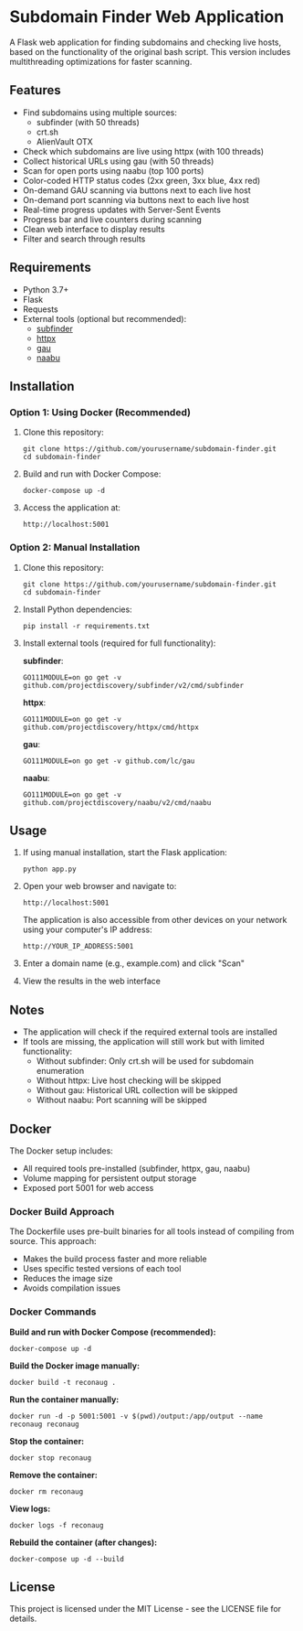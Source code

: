 # Subdomain Finder Web Application

A Flask web application for finding subdomains and checking live hosts, based on the functionality of the original bash script. This version includes multithreading optimizations for faster scanning.

## Features

- Find subdomains using multiple sources:
  - subfinder (with 50 threads)
  - crt.sh
  - AlienVault OTX
- Check which subdomains are live using httpx (with 100 threads)
- Collect historical URLs using gau (with 50 threads)
- Scan for open ports using naabu (top 100 ports)
- Color-coded HTTP status codes (2xx green, 3xx blue, 4xx red)
- On-demand GAU scanning via buttons next to each live host
- On-demand port scanning via buttons next to each live host
- Real-time progress updates with Server-Sent Events
- Progress bar and live counters during scanning
- Clean web interface to display results
- Filter and search through results

## Requirements

- Python 3.7+
- Flask
- Requests
- External tools (optional but recommended):
  - [subfinder](https://github.com/projectdiscovery/subfinder)
  - [httpx](https://github.com/projectdiscovery/httpx)
  - [gau](https://github.com/lc/gau)
  - [naabu](https://github.com/projectdiscovery/naabu)

## Installation

### Option 1: Using Docker (Recommended)

1. Clone this repository:
   ```
   git clone https://github.com/yourusername/subdomain-finder.git
   cd subdomain-finder
   ```

2. Build and run with Docker Compose:
   ```
   docker-compose up -d
   ```

3. Access the application at:
   ```
   http://localhost:5001
   ```

### Option 2: Manual Installation

1. Clone this repository:
   ```
   git clone https://github.com/yourusername/subdomain-finder.git
   cd subdomain-finder
   ```

2. Install Python dependencies:
   ```
   pip install -r requirements.txt
   ```

3. Install external tools (required for full functionality):

   **subfinder**:
   ```
   GO111MODULE=on go get -v github.com/projectdiscovery/subfinder/v2/cmd/subfinder
   ```

   **httpx**:
   ```
   GO111MODULE=on go get -v github.com/projectdiscovery/httpx/cmd/httpx
   ```

   **gau**:
   ```
   GO111MODULE=on go get -v github.com/lc/gau
   ```

   **naabu**:
   ```
   GO111MODULE=on go get -v github.com/projectdiscovery/naabu/v2/cmd/naabu
   ```

## Usage

1. If using manual installation, start the Flask application:
   ```
   python app.py
   ```

2. Open your web browser and navigate to:
   ```
   http://localhost:5001
   ```

   The application is also accessible from other devices on your network using your computer's IP address:
   ```
   http://YOUR_IP_ADDRESS:5001
   ```

3. Enter a domain name (e.g., example.com) and click "Scan"

4. View the results in the web interface

## Notes

- The application will check if the required external tools are installed
- If tools are missing, the application will still work but with limited functionality:
  - Without subfinder: Only crt.sh will be used for subdomain enumeration
  - Without httpx: Live host checking will be skipped
  - Without gau: Historical URL collection will be skipped
  - Without naabu: Port scanning will be skipped

## Docker

The Docker setup includes:

- All required tools pre-installed (subfinder, httpx, gau, naabu)
- Volume mapping for persistent output storage
- Exposed port 5001 for web access

### Docker Build Approach

The Dockerfile uses pre-built binaries for all tools instead of compiling from source. This approach:

- Makes the build process faster and more reliable
- Uses specific tested versions of each tool
- Reduces the image size
- Avoids compilation issues

### Docker Commands

**Build and run with Docker Compose (recommended):**
```
docker-compose up -d
```

**Build the Docker image manually:**
```
docker build -t reconaug .
```

**Run the container manually:**
```
docker run -d -p 5001:5001 -v $(pwd)/output:/app/output --name reconaug reconaug
```

**Stop the container:**
```
docker stop reconaug
```

**Remove the container:**
```
docker rm reconaug
```

**View logs:**
```
docker logs -f reconaug
```

**Rebuild the container (after changes):**
```
docker-compose up -d --build
```

## License

This project is licensed under the MIT License - see the LICENSE file for details.
